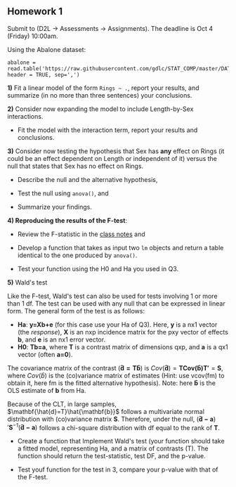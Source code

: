 
## Homework 1

Submit to (D2L -> Assessments -> Assignments). The deadline is Oct 4 (Friday) 10:00am. 

Using the Abalone dataset:

```{r}
abalone = read.table('https://raw.githubusercontent.com/gdlc/STAT_COMP/master/DATA/abalone.data', header = TRUE, sep=',')
```

**1)** Fit a linear model of the form  `Rings ~ .`, report your results, and summarize (in no more than three sentences) your conclusions.


**2)** Consider now expanding the model to include Length-by-Sex interactions. 

  - Fit the model with the interaction term, report your results and conclusions.

**3)** Consider now testing the hypothesis that Sex has **any** effect on Rings (it could be an effect dependent on Length or independent of it) versus the null that states that Sex has no effect on Rings. 

  - Describe the null and the alternative hypothesis,

  - Test the null using `anova()`, and
  - Summarize your findings.

**4) Reproducing the results of the F-test**:  

  - Review the F-statistic in the [class notes](https://github.com/gdlc/STAT_COMP/blob/master/HANDOUTS/OLS.pdf) and

  - Develop a function that takes as input two `lm` objects and return a table identical to the one produced by `anova()`. 
  - Test your function using the H0 and Ha you used in Q3.

**5)** Wald's test

Like the F-test, Wald's test can also be used for tests involving 1 or more than 1 df. The test can be used with any null that can be expressed in linear form. The general form of the test is as follows:

  - **Ha**: **y=Xb+e** (for this case use your Ha of Q3). Here, **y** is a nx1 vector (the *response*), **X** is an nxp incidence matrix for the pxy vector of effects **b**, and **e** is an nx1 error vector.
  - **H0**:  **Tb=a**, where  **T** is a contrast matrix of dimensions qxp, and **a** is a qx1 vector (often **a=0**).

The covariance matrix of the contrast ($\mathbf{\hat{d}=T\hat{b}}$) is $Cov(\mathbf{\hat{d}})=\mathbf{TCov(\hat{b})T'}=\mathbf{S}$, where $Cov(\hat{b})$ is the (co)variance matrix of estimates (Hint: use vcov(fm) to obtain it, here fm is the fitted alternative hypothesis). Note: here $\mathbf{\hat{b}}$ is the OLS estimate of **b** from Ha.

Because of the CLT, in large samples, $\mathbf{\hat{d}=T}\hat{\mathbf{b}}$  follows a multivariate normal distribution with (co)variance matrix **S**. Therefore, under the null, $(\mathbf{\hat{d}-a})'\mathbf{S}^{-1}(\mathbf{\hat{d}-a})$ follows a chi-square distribution with df equal to the rank of **T**.

  - Create a function that Implement Wald's test (your function should take a fitted model, representing Ha, and a matrix of contrasts (T). The function should return the test-statistic, test DF, and the p-value.
  
   - Test youf function for the test in 3, compare your p-value with that of the F-test.
